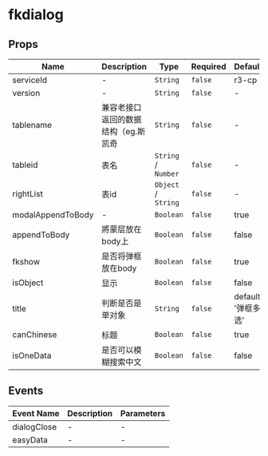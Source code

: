 # fkdialog

## Props

<!-- @vuese:fkdialog:props:start -->
|Name|Description|Type|Required|Default|
|---|---|---|---|---|
|serviceId|-|`String`|`false`|r3-cp|
|version|-|`String`|`false`|-|
|tablename|兼容老接口返回的数据结构（eg.斯凯奇|`String`|`false`|-|
|tableid|表名|`String` /  `Number`|`false`|-|
|rightList|表id|`Object` /  `String`|`false`|-|
|modalAppendToBody|-|`Boolean`|`false`|true|
|appendToBody|將蒙层放在body上|`Boolean`|`false`|false|
|fkshow|是否将弹框放在body|`Boolean`|`false`|true|
|isObject|显示|`Boolean`|`false`|false|
|title|判断是否是单对象|`String`|`false`|default: '弹框多选'|
|canChinese|标题|`Boolean`|`false`|true|
|isOneData|是否可以模糊搜索中文|`Boolean`|`false`|false|

<!-- @vuese:fkdialog:props:end -->


## Events

<!-- @vuese:fkdialog:events:start -->
|Event Name|Description|Parameters|
|---|---|---|
|dialogClose|-|-|
|easyData|-|-|

<!-- @vuese:fkdialog:events:end -->


